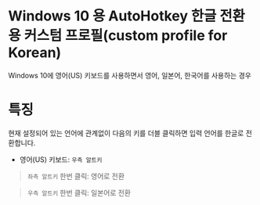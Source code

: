 # Windows 10 용 AutoHotkey 한글 전환용 커스텀 프로필(custom profile for Korean)
Windows 10에 영어(US) 키보드를 사용하면서 영어, 일본어, 한국어를 사용하는 경우

# 특징
현재 설정되어 있는 언어에 관계없이 다음의 키를 더블 클릭하면 입력 언어를 한글로 전환합니다.
* 영어(US) 키보드: `우측 알트키`
> `좌측 알트키` 한번 클릭: 영어로 전환

> `우측 알트키` 한번 클릭: 일본어로 전환
